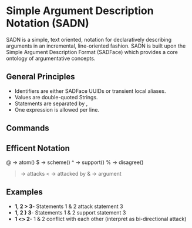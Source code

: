 # Simple Argument Description Notation (SADN) 

SADN is a simple, text oriented, notation for declaratively describing arguments in an incremental, line-oriented fashion. SADN is built upon the Simple Argument Description Format (SADFace) which provides a core ontology of argumentative concepts. 

## General Principles

- Identifiers are either SADFace UUIDs or transient local aliases.
- Values are double-quoted Strings.
- Statements are separated by ,
- One expression is allowed per line.

## Commands



## Efficent Notation

@ -> atom()
$ -> scheme()
^ -> support()
% -> disagree()
> -> attacks
< -> attacked by
& -> argument

## Examples

- **1, 2 > 3**- Statements 1 & 2 attack statement 3
- **1, 2 } 3**- Statements 1 & 2 support statement 3
- **1 <> 2**- 1 & 2 conflict with each other (interpret as bi-directional attack)

